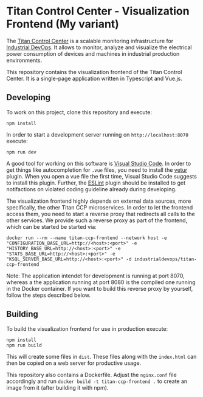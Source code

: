# Titan Control Center - Visualization Frontend (My variant)

The [Titan Control Center](https://ieeexplore.ieee.org/abstract/document/8822045)
is a scalable monitoring infrastructure for [Industrial DevOps](https://industrial-devops.org/).
It allows to monitor, analyze and visualize the electrical power consumption of
devices and machines in industrial production environments.

This repository contains the visualization frontend of the Titan Control Center. It is a
single-page application written in Typescript and Vue.js.

## Developing

To work on this project, clone this repository and execute:

```shell
npm install
```

In order to start a development server running on `http://localhost:8070` execute:

```shell
npm run dev
```

A good tool for working on this software is [Visual Studio Code](https://code.visualstudio.com/).
In order to get things like autocompletion for `.vue` files, you need to install
the [vetur](https://vuejs.github.io/vetur/) plugin. When you open a vue file the
first time, Visual Studio Code suggests to install this plugin. Further, the
[ESLint](https://marketplace.visualstudio.com/items?itemName=dbaeumer.vscode-eslint)
plugin should be installed to get notifactions on violated coding guideline
already during developing.

The visualization frontend highly depends on external data sources, more
specifically, the other Titan CCP microservices. In order to let the frontend
access them, you need to start a reverse proxy that redirects all calls to
the other services. We provide such a reverse proxy as part of the frontend,
which can be started be started via:

```shell
docker run --rm --name titan-ccp-frontend --network host -e "CONFIGURATION_BASE_URL=http://<host>:<port>" -e "HISTORY_BASE_URL=http://<host>:<port>" -e "STATS_BASE_URL=http://<host>:<port>" -e "KSQL_SERVER_BASE_URL=http://<host>:<port>" -d industrialdevops/titan-ccp-frontend
```

Note: The application intendet for development is running at port 8070, whereas a the
application running at port 8080 is the compiled one running in the Docker container.
If you want to build this reverse proxy by yourself, follow the steps described below.

## Building

To build the visualization frontend for use in production execute:

```shell
npm install
npm run build
```

This will create some files in `dist`. These files along with the `index.html`
can then be copied on a web server for productive usage.

This repository also contains a Dockerfile. Adjust the `nginx.conf` file accordingly
and run `docker build -t titan-ccp-frontend .` to create an image from it (after
building it with npm).
